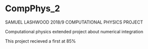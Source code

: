 # CompPhys_2
SAMUEL LASHWOOD 2018/9 COMPUTATIONAL PHYSICS PROJECT

Computational physics extended project about numerical integration

This project recieved a first at 85%
